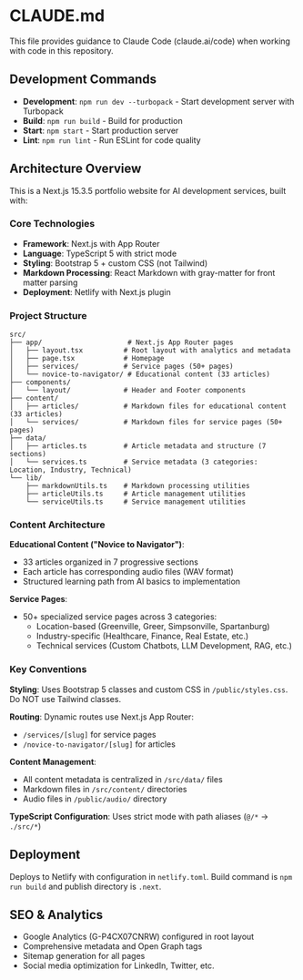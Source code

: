 # CLAUDE.md

This file provides guidance to Claude Code (claude.ai/code) when working with code in this repository.

## Development Commands

- **Development**: `npm run dev --turbopack` - Start development server with Turbopack
- **Build**: `npm run build` - Build for production
- **Start**: `npm start` - Start production server  
- **Lint**: `npm run lint` - Run ESLint for code quality

## Architecture Overview

This is a Next.js 15.3.5 portfolio website for AI development services, built with:

### Core Technologies
- **Framework**: Next.js with App Router
- **Language**: TypeScript 5 with strict mode
- **Styling**: Bootstrap 5 + custom CSS (not Tailwind)
- **Markdown Processing**: React Markdown with gray-matter for front matter parsing
- **Deployment**: Netlify with Next.js plugin

### Project Structure
```
src/
├── app/                     # Next.js App Router pages
│   ├── layout.tsx          # Root layout with analytics and metadata
│   ├── page.tsx            # Homepage
│   ├── services/           # Service pages (50+ pages)
│   └── novice-to-navigator/ # Educational content (33 articles)
├── components/
│   └── layout/             # Header and Footer components
├── content/
│   ├── articles/           # Markdown files for educational content (33 articles)
│   └── services/           # Markdown files for service pages (50+ pages)
├── data/
│   ├── articles.ts         # Article metadata and structure (7 sections)
│   └── services.ts         # Service metadata (3 categories: Location, Industry, Technical)
└── lib/
    ├── markdownUtils.ts    # Markdown processing utilities
    ├── articleUtils.ts     # Article management utilities  
    └── serviceUtils.ts     # Service management utilities
```

### Content Architecture

**Educational Content ("Novice to Navigator")**:
- 33 articles organized in 7 progressive sections
- Each article has corresponding audio files (WAV format)
- Structured learning path from AI basics to implementation

**Service Pages**:
- 50+ specialized service pages across 3 categories:
  - Location-based (Greenville, Greer, Simpsonville, Spartanburg)
  - Industry-specific (Healthcare, Finance, Real Estate, etc.)
  - Technical services (Custom Chatbots, LLM Development, RAG, etc.)

### Key Conventions

**Styling**: Uses Bootstrap 5 classes and custom CSS in `/public/styles.css`. Do NOT use Tailwind classes.

**Routing**: Dynamic routes use Next.js App Router:
- `/services/[slug]` for service pages
- `/novice-to-navigator/[slug]` for articles

**Content Management**: 
- All content metadata is centralized in `/src/data/` files
- Markdown files in `/src/content/` directories
- Audio files in `/public/audio/` directory

**TypeScript Configuration**: Uses strict mode with path aliases (`@/*` → `./src/*`)

## Deployment

Deploys to Netlify with configuration in `netlify.toml`. Build command is `npm run build` and publish directory is `.next`.

## SEO & Analytics

- Google Analytics (G-P4CX07CNRW) configured in root layout
- Comprehensive metadata and Open Graph tags
- Sitemap generation for all pages
- Social media optimization for LinkedIn, Twitter, etc.